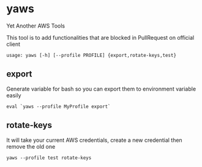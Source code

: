 # yaws
Yet Another AWS Tools

This tool is to add functionalities that are blocked in PullRequest on official client

```
usage: yaws [-h] [--profile PROFILE] {export,rotate-keys,test}
```

## export

Generate variable for bash so you can export them to environment variable easily

```
eval `yaws --profile MyProfile export`
```

## rotate-keys

It will take your current AWS credentials, create a new credential then remove the old one

```
yaws --profile test rotate-keys
```

